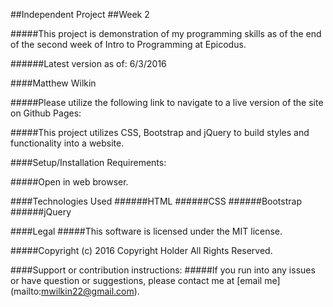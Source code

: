 ##Independent Project
##Week 2

#####This project is demonstration of my programming skills as of the end of the second week of Intro to Programming at Epicodus.

######Latest version as of: 6/3/2016

####Matthew Wilkin

#####Please utilize the following link to navigate to a live version  of the site on Github Pages:

<!--Insert hyperlink to Github io page  -->

#####This project utilizes CSS, Bootstrap and jQuery to build styles and functionality into a website.

####Setup/Installation Requirements:

#####Open in web browser.

####Technologies Used
######HTML
######CSS
######Bootstrap
######jQuery

####Legal
#####This software is licensed under the MIT license.

#####Copyright (c) 2016 Copyright Holder All Rights Reserved.

####Support or contribution instructions:
#####If you run into any issues or have question or suggestions, please contact me at [email me] (mailto:mwilkin22@gmail.com).
